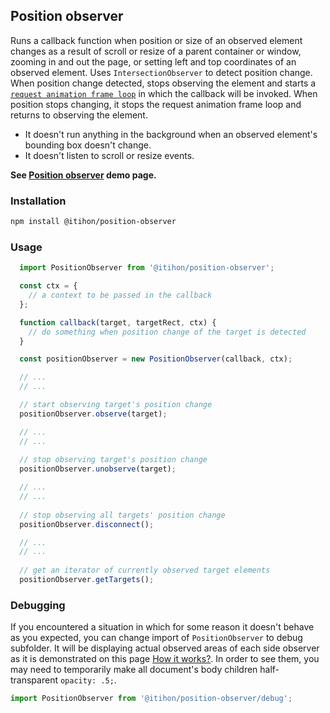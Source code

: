 ## Position observer

Runs a callback function when position or size of an observed element changes as a result of scroll or resize of a parent container or window, zooming in and out the page, or setting left and top coordinates of an observed element.
Uses `IntersectionObserver` to detect position change.
When position change detected, stops observing the element and starts a [`request animation frame loop`](https://github.com/itihon/request-animation-frame-loop/) in which the callback will be invoked.
When position stops changing, it stops the request animation frame loop and returns to observing the element.

 - It doesn't run anything in the background when an observed element's bounding box doesn't change.
 - It doesn't listen to scroll or resize events.

**See [Position observer](https://itihon.github.io/position-observer/) demo page.**

### Installation

```sh
npm install @itihon/position-observer
```

### Usage

```js
  import PositionObserver from '@itihon/position-observer';

  const ctx = {
    // a context to be passed in the callback
  };

  function callback(target, targetRect, ctx) {
    // do something when position change of the target is detected
  }

  const positionObserver = new PositionObserver(callback, ctx);

  // ... 
  // ... 

  // start observing target's position change
  positionObserver.observe(target);

  // ... 
  // ... 
  
  // stop observing target's position change
  positionObserver.unobserve(target);

  // ... 
  // ... 
  
  // stop observing all targets' position change
  positionObserver.disconnect();

  // ... 
  // ... 
  
  // get an iterator of currently observed target elements
  positionObserver.getTargets();

```

### Debugging

If you encountered a situation in which for some reason it doesn't behave as you expected, you can change import of `PositionObserver` to debug subfolder. It will be displaying actual observed areas of each side observer as it is demonstrated on this page [How it works?](https://itihon.github.io/position-observer/how-it-works.html). In order to see them, you may need to temporarily make all document's body children half-transparent `opacity: .5;`.

```js 
import PositionObserver from '@itihon/position-observer/debug';
```
